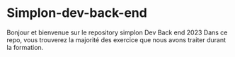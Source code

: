 # Simplon-dev-back-end
Bonjour et bienvenue sur le repository simplon Dev Back end 2023
Dans ce repo, vous trouverez la majorité des exercice que nous avons traiter 
durant la formation.

